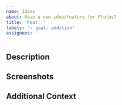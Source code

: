 ```yaml
---
name: Ideas
about: Have a new idea/feature for Plutus?
title: 'Feat: '
labels: '⭐ goal: addition'
assignees: ''
---
```


## Description

## Screenshots

## Additional Context
